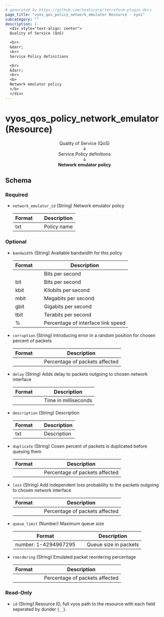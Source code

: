 ```yaml
---
# generated by https://github.com/hashicorp/terraform-plugin-docs
page_title: "vyos_qos_policy_network_emulator Resource - vyos"
subcategory: ""
description: |-
  <div style="text-align: center">
  Quality of Service (QoS)

  <br>
  &darr;
  <br>
  Service Policy definitions

  <br>
  &darr;
  <br>
  <b>
  Network emulator policy
  </b>
  </div>
---
```


# vyos_qos_policy_network_emulator (Resource)

<div style="text-align: center">
Quality of Service (QoS)

<br>
&darr;
<br>
Service Policy definitions

<br>
&darr;
<br>
<b>
Network emulator policy
</b>
</div>



<!-- schema generated by tfplugindocs -->
## Schema

### Required

- `network_emulator_id` (String) Network emulator policy

    |  Format &emsp; | Description  |
    |----------|---------------|
    |  txt  &emsp; |  Policy name  |

### Optional

- `bandwidth` (String) Available bandwidth for this policy

    |  Format &emsp; | Description  |
    |----------|---------------|
    |  <number>  &emsp; |  Bits per second  |
    |  <number>bit  &emsp; |  Bits per second  |
    |  <number>kbit  &emsp; |  Kilobits per second  |
    |  <number>mbit  &emsp; |  Megabits per second  |
    |  <number>gbit  &emsp; |  Gigabits per second  |
    |  <number>tbit  &emsp; |  Terabits per second  |
    |  <number>%  &emsp; |  Percentage of interface link speed  |
- `corruption` (String) Introducing error in a random position for chosen percent of packets

    |  Format &emsp; | Description  |
    |----------|---------------|
    |  <number>  &emsp; |  Percentage of packets affected  |
- `delay` (String) Adds delay to packets outgoing to chosen network interface

    |  Format &emsp; | Description  |
    |----------|---------------|
    |  <number>  &emsp; |  Time in milliseconds  |
- `description` (String) Description

    |  Format &emsp; | Description  |
    |----------|---------------|
    |  txt  &emsp; |  Description  |
- `duplicate` (String) Cosen percent of packets is duplicated before queuing them

    |  Format &emsp; | Description  |
    |----------|---------------|
    |  <number>  &emsp; |  Percentage of packets affected  |
- `loss` (String) Add independent loss probability to the packets outgoing to chosen network interface

    |  Format &emsp; | Description  |
    |----------|---------------|
    |  <number>  &emsp; |  Percentage of packets affected  |
- `queue_limit` (Number) Maximum queue size

    |  Format &emsp; | Description  |
    |----------|---------------|
    |  number: 1-4294967295  &emsp; |  Queue size in packets  |
- `reordering` (String) Emulated packet reordering percentage

    |  Format &emsp; | Description  |
    |----------|---------------|
    |  <number>  &emsp; |  Percentage of packets affected  |

### Read-Only

- `id` (String) Resource ID, full vyos path to the resource with each field seperated by dunder (`__`).
